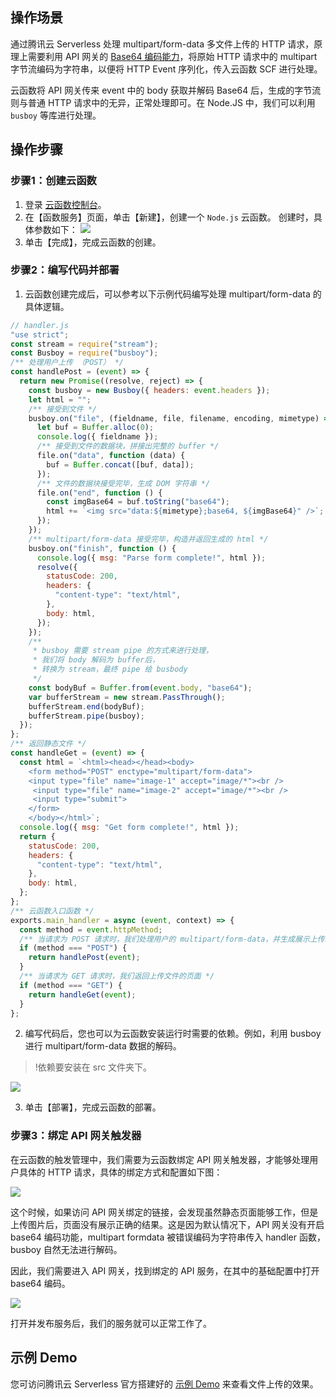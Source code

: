 ## 操作场景

通过腾讯云 Serverless 处理 multipart/form-data 多文件上传的 HTTP 请求，原理上需要利用 API 网关的 [Base64 编码能力](https://intl.cloud.tencent.com/document/product/628/39489)，将原始 HTTP 请求中的 multipart 字节流编码为字符串，以便将 HTTP Event 序列化，传入云函数 SCF 进行处理。

云函数将 API 网关传来 event 中的 body 获取并解码 Base64 后，生成的字节流则与普通 HTTP 请求中的无异，正常处理即可。在 Node.JS 中，我们可以利用 `busboy` 等库进行处理。

## 操作步骤

### 步骤1：创建云函数
1. 登录 [云函数控制台](https://console.cloud.tencent.com/scf/list-create?rid=1&ns=default&functionName=multipart-upload-example&createType=empty)。
2. 在【函数服务】页面，单击【新建】，创建一个 `Node.js` 云函数。
创建时，具体参数如下：
![](https://main.qcloudimg.com/raw/23dff108256c56b9735ba32294af9d48.png)
3. 单击【完成】，完成云函数的创建。

### 步骤2：编写代码并部署

1. 云函数创建完成后，可以参考以下示例代码编写处理 multipart/form-data 的具体逻辑。
```js
// handler.js
"use strict";
const stream = require("stream");
const Busboy = require("busboy");
/** 处理用户上传 （POST） */
const handlePost = (event) => {
  return new Promise((resolve, reject) => {
    const busboy = new Busboy({ headers: event.headers });
    let html = "";
    /** 接受到文件 */
    busboy.on("file", (fieldname, file, filename, encoding, mimetype) => {
      let buf = Buffer.alloc(0);
      console.log({ fieldname });
      /** 接受到文件的数据块，拼接出完整的 buffer */
      file.on("data", function (data) {
        buf = Buffer.concat([buf, data]);
      });
      /** 文件的数据块接受完毕，生成 DOM 字符串 */
      file.on("end", function () {
        const imgBase64 = buf.toString("base64");
        html += `<img src="data:${mimetype};base64, ${imgBase64}" />`;
      });
    });
    /** multipart/form-data 接受完毕，构造并返回生成的 html */
    busboy.on("finish", function () {
      console.log({ msg: "Parse form complete!", html });
      resolve({
        statusCode: 200,
        headers: {
          "content-type": "text/html",
        },
        body: html,
      });
    });
    /**
     * busboy 需要 stream pipe 的方式来进行处理，
     * 我们将 body 解码为 buffer后，
     * 转换为 stream，最终 pipe 给 busbody
     */
    const bodyBuf = Buffer.from(event.body, "base64");
    var bufferStream = new stream.PassThrough();
    bufferStream.end(bodyBuf);
    bufferStream.pipe(busboy);
  });
};
/** 返回静态文件 */
const handleGet = (event) => {
  const html = `<html><head></head><body>
    <form method="POST" enctype="multipart/form-data">
    <input type="file" name="image-1" accept="image/*"><br />
     <input type="file" name="image-2" accept="image/*"><br />
     <input type="submit">
    </form>
    </body></html>`;
  console.log({ msg: "Get form complete!", html });
  return {
    statusCode: 200,
    headers: {
      "content-type": "text/html",
    },
    body: html,
  };
};
/** 云函数入口函数 */
exports.main_handler = async (event, context) => {
  const method = event.httpMethod;
  /** 当请求为 POST 请求时，我们处理用户的 multipart/form-data，并生成展示上传结果的页面 */
  if (method === "POST") {
    return handlePost(event);
  }
  /** 当请求为 GET 请求时，我们返回上传文件的页面 */
  if (method === "GET") {
    return handleGet(event);
  }
};
```


2. 编写代码后，您也可以为云函数安装运行时需要的依赖。例如，利用 busboy 进行 multipart/form-data 数据的解码。
>!依赖要安装在 src 文件夹下。

 ![](https://main.qcloudimg.com/raw/0f3bd0311f5261fa9fbcbde7144ac77d.png)

3. 单击【部署】，完成云函数的部署。

### 步骤3：绑定 API 网关触发器

在云函数的触发管理中，我们需要为云函数绑定 API 网关触发器，才能够处理用户具体的 HTTP 请求，具体的绑定方式和配置如下图：

![](https://main.qcloudimg.com/raw/0183075b612c5b62a63ae657780f5188.png)

这个时候，如果访问 API 网关绑定的链接，会发现虽然静态页面能够工作，但是上传图片后，页面没有展示正确的结果。这是因为默认情况下，API 网关没有开启 base64 编码功能，multipart formdata 被错误编码为字符串传入 handler 函数，busboy 自然无法进行解码。

因此，我们需要进入 API 网关，找到绑定的 API 服务，在其中的基础配置中打开 base64 编码。

![](https://main.qcloudimg.com/raw/f3fa9e69163eed357c7275516dfc932b.png)

打开并发布服务后，我们的服务就可以正常工作了。

## 示例 Demo

您可访问腾讯云 Serverless 官方搭建好的 [示例 Demo](https://service-55o5m2vg-1256777886.gz.apigw.tencentcs.com/release/multipart-upload-example) 来查看文件上传的效果。

